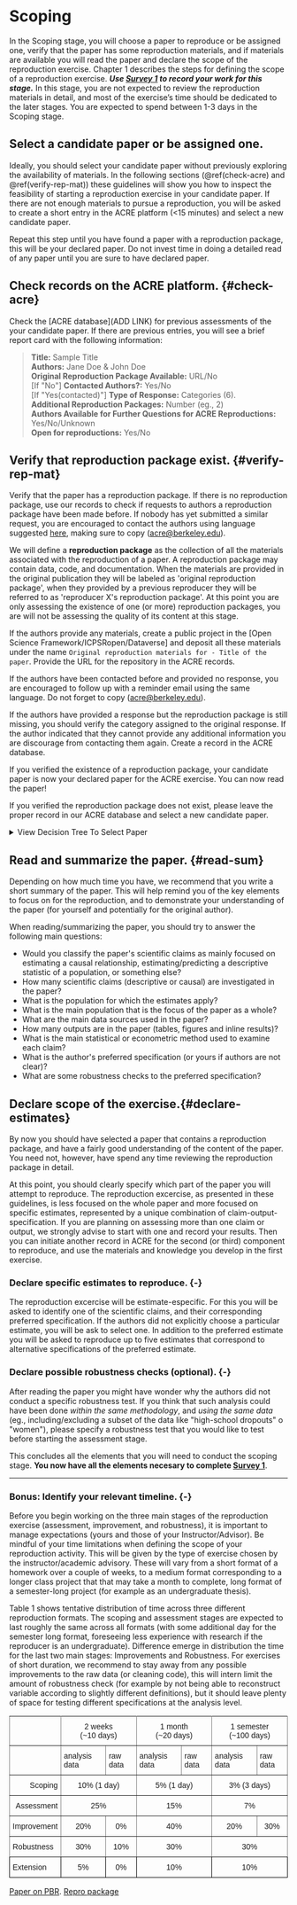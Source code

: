 # Scoping

In the Scoping stage, you will choose a paper to reproduce or be assigned one, verify that the paper has some reproduction materials, and if materials are available you will read the paper and declare the scope of the reproduction exercise. Chapter 1 describes the steps for defining the scope of a reproduction exercise. ***Use [Survey 1](https://berkeley.qualtrics.com/jfe/form/SV_3UWe5xu3qjeh0c5) to record your work for this stage.*** In this stage, you are not expected to review the reproduction materials in detail, and most of the exercise’s time should be dedicated to the later stages. You are expected to spend between 1-3 days in the Scoping stage. 


## Select a candidate paper or be assigned one. 

Ideally, you should select your candidate paper without previously exploring the availability of materials. In the following sections (\@ref(check-acre) and \@ref(verify-rep-mat)) these guidelines will show you how to inspect the feasibility of starting a reproduction exercise in your candidate paper. If there are not enough materials to pursue a reproduction, you will be asked to create a short entry in the ACRE platform (<15 minutes) and select a new candidate paper. 

Repeat this step until you have found a paper with a reproduction package, this will be your declared paper. Do not invest time in doing a detailed read of any paper until you are sure to have declared paper. 



## Check records on the ACRE platform. {#check-acre}


Check the [ACRE database](ADD LINK) for previous assessments of the your candidate paper. If there are previous entries, you will see a brief report card with the following information: 

> **Title:**  Sample Title   
> **Authors:**  Jane Doe & John Doe  
> **Original Reproduction Package Available:** URL/No  
> [If "No"] **Contacted Authors?:** Yes/No  
> [If "Yes(contacted)"] **Type of Response:** Categories (6).  
> **Additional Reproduction Packages:** Number (eg., 2)   
> **Authors Available for Further Questions for ACRE Reproductions:** Yes/No/Unknown   
> **Open for reproductions:** Yes/No  

## Verify that reproduction package exist.  {#verify-rep-mat}


Verify that the paper has a reproduction package. If there is no reproduction package, use our records to check if requests to authors a reproduction package have been made before. If nobody has yet submitted a similar request, you are encouraged to contact the authors using language suggested [here](#for-reproducers-contacting-the-authors-of-the-original-study), making sure to copy (acre@berkeley.edu). 

We will define a **reproduction package** as the collection of all the materials associated with the reproduction of a paper. A reproduction package may contain data, code, and documentation. When the materials are provided in the original publication they will be labeled as 'original reproduction package', when they provided by a previous reproducer they will be referred to as 'reproducer X's reproduction package'. At this point you are only assessing the existence of one (or more) reproduction packages, you are will not be assessing the quality of its content at this stage. 

If the authors provide any materials, create a public project in the [Open Science Framework/ICPSRopen/Dataverse] and deposit all these materials under the name `Original reproduction materials for - Title of the paper`. Provide the URL for the repository in the ACRE records.   

If the authors have been contacted before and provided no response, you are encouraged to follow up with a reminder email using the same language. Do not forget to copy (acre@berkeley.edu). 

If the authors have provided a response but the reproduction package is still missing, you should verify the category assigned to the original response. If the author indicated that they cannot provide any additional information you are discourage from contacting them again. Create a record in the ACRE database. 

If you verified the existence of a reproduction package, your candidate paper is now your declared paper for the ACRE exercise. You can now read the paper! 

If you verified the reproduction package does not exist, please leave the proper record in our ACRE database and select a new candidate paper. 


<details><summary>View Decision Tree To Select Paper</summary>


<!--

![](https://mermaid.ink/img/eyJjb2RlIjoiZ3JhcGggVERcblx0QTBbU2VsZWN0IFBhcGVyXS0tPkFcbiAgQVtDaGVjayBBQ1JFXSAtLT4gQjFbTm8gcGFwZXIgZW50cnldXG4gIEFbQ2hlY2sgQUNSRV0gLS0-IEIyW1BhcGVyIGVudHJ5XVxuICBCMSAtLT4gfENyZWF0ZSBvbmV8QzFbQ2hlY2sgbWF0ZXJpYWxzXVxuICBCMiAtLT4gQzNbbm8gUi5QLl1cbiAgQjIgLS0-IEMyW1IuUC4gZXhpc3RzXVx0XHRcbiAgQzMgLS0-IEQzW1ByZXZpb3VzIGNvbnRhY3Q_XVxuICBEMyAtLT4geWVzX2Z1W1llcyA8YnI-IGZvbGxvdyB1cD9dXG4gIEQzIC0tPiBFMVtOb11cbiAgRTEgLS0-IEcyW0VtYWlsXVxuICBHMiAtLT4gcmVzcF9lbTFbUmVzcG9uc2VdXG4gIEcyIC0tPiByZXNwX2VtMltObyByZXNwb25zZV1cbiAgcmVzcF9lbTEgLS0-IHBvc19yZXNwMVtNYXRlcmlhbHMgPGJyPiBvcGVuXSBcbiAgcG9zX3Jlc3AxIC0tPiBSUF9leFxuICByZXNwX2VtMSAtLT4gcG9zX3Jlc3AyW01hdGVyaWFscyA8YnI-IGNsb3NlZF1cbiAgcG9zX3Jlc3AyIC0tPiBSUF9leFxuICByZXNwX2VtMSAtLT4gcG9zX3Jlc3AzW0Nhbid0IDxicj4gcGFydGlhbF1cbiAgcG9zX3Jlc3AzIC0tPnJlY19zZW1pW0NoYW5nZSBwYXBlcj9dXG4gIHJlY19zZW1pIC0tPiBvd25fYnVpbGRcbiAgcmVjX3NlbWkgLS0-IHllc19jaGFuZ2VcbiAgcmVzcF9lbTEgLS0-IHBvc19yZXNwNVtMb3N0IDxicj4gb3Blbl1cbiAgcG9zX3Jlc3A1IC0tPnJlY19zZW1pXG4gIHJlc3BfZW0xIC0tPiBwb3NfcmVzcDRbQ2FuJ3QgPGJyPiBub3RoaW5nXVxuICBwb3NfcmVzcDQgLS0-IHllc19jaGFuZ2VcblxuICByZXNwX2VtMSAtLT4gcG9zX3Jlc3A2W0xvc3QgPGJyPiBjbG9zZWRdXG4gIHBvc19yZXNwNiAtLT4geWVzX2NoYW5nZVxuICByZXNwX2VtMiAtLT4gSDRcbiAgRTEgLS0-IEcxW05vIGVtYWlsXVxuICBHMSAtLT4gSDRbUl1cbiAgeWVzX2Z1IC0tPiBvd25fYnVpbGRcbiAgeWVzX2Z1LS0-RzJcdFx0XG4gIHllc19mdS0tPkcxXG4gIEMxIC0tPiBSUF9leFtSLlAuIGV4aXN0c11cdFx0XHRcdFx0IFxuICBSUF9leC0tPlJfUlBbUl1cbiAgUl9SUCAtLT4gcmVhZF9wW1wiUmVhZCAoRGVjbGFyZWQpIFBhcGVyXCJdXG4gIEMyIC0tPiByZWFkX3BcbiAgQzEgLS0-IEQxW25vIFIuUC5dXG4gIEQxIC0tPiBJMVtDaGFuZ2UgcGFwZXJdXG4gIEkxLS0-eWVzX2NoYW5nZVtZZXNdICBcbiAgeWVzX2NoYW5nZS0tPiBINCAgXG4gIEkxLS0-bm9fY2hhbmdlW05vXSAgXG4gIG5vX2NoYW5nZS0tPiBvd25fYnVpbGRbQnVpbGQgUi5QLl1cbiAgbm9fY2hhbmdlLS0-IEcyXG4gIG93bl9idWlsZCAtLT4gUlBfZXhcbiAgSDQgLS0-IEEwXG4iLCJtZXJtYWlkIjp7InRoZW1lIjoiZGVmYXVsdCJ9fQ)

-->

</details>


## Read and summarize the paper. {#read-sum}

Depending on how much time you have, we recommend that you write a short summary of the paper. This will help remind you of the key elements to focus on for the reproduction, and to demonstrate your understanding of the paper (for yourself and potentially for the original author).

When reading/summarizing the paper, you should try to answer the following main questions:  

 - Would you classify the paper's scientific claims as mainly focused on estimating a causal relationship, estimating/predicting a descriptive statistic of a population, or something else? 
 - How many scientific claims (descriptive or causal) are investigated in the paper? 
 - What is the population for which the estimates apply?
 - What is the main population that is the focus of the paper as a whole?
 - What are the main data sources used in the paper?
 - How many outputs are in the paper (tables, figures and inline results)?  
 - What is the main statistical or econometric method used to examine each claim?
 - What is the author's preferred specification (or yours if authors are not clear)?
 - What are some robustness checks to the preferred specification?
 


## Declare scope of the exercise.{#declare-estimates}
By now you should have selected a paper that contains a reproduction package, and have a fairly good understanding of the content of the paper. You need not, however, have spend any time reviewing the reproduction package in detail. 

At this point, you should clearly specify which part of the paper you will attempt to reproduce. The reproduction excercise, as presented in these guidelines, is less focused on the whole paper and more focused on specific estimates, represented by a unique combination of claim-output-specification. If you are planning on assessing more than one claim or output, we strongly advise to start with one and record your results. Then you can initiate another record in ACRE for the second (or third) component to reproduce, and use the materials and knowledge you develop in the first exercise. 
    

### Declare specific estimates to reproduce. {-}    

The reproduction excercise will be estimate-especific. For this you will be asked to identify one of the scientific claims, and their corresponding preferred specification. If the authors did not explicitly choose a particular estimate, you will be ask to select one.  In addition to the preferred estimate you will be asked to reproduce up to five estimates that correspond to alternative specifications of the preferred estimate. 


### Declare possible robustness checks (optional). {-}  
After reading the paper you might have wonder why the authors did not conduct a specific robustness test. If you think that such analysis could have been done *within the same methodology*, and *using the same data* (eg., including/excluding a subset of the data like "high-school dropouts" o "women"), please specify a robustness test that you would like to test before starting the assessment stage.  

This concludes all the elements that you will need to conduct the scoping stage. **You now have all the elements necesary to complete [Survey 1](https://berkeley.qualtrics.com/jfe/form/SV_3UWe5xu3qjeh0c5)**. 

-----

### Bonus: Identify your relevant timeline. {-} 

Before you begin working on the three main stages of the reproduction exercise (assessment, improvement, and robustness), it is important to manage expectations (yours and those of your Instructor/Advisor). Be mindful of your time limitations when defining the scope of your reproduction activity. This will be given by the type of exercise chosen by the instructor/academic advisory. These will vary from a short format of a homework over a couple of weeks, to a medium format corresponding to a longer class project that that may take a month to complete, long format of a semester-long project (for example as an undergraduate thesis).

Table 1 shows tentative distribution of time across three different reproduction formats. The scoping and assessment stages are expected to last roughly the same across all formats (with some additional day for the semester long format, foreseeing less experience with research if the reproducer is an undergraduate). Difference emerge in distribution the time for the last two main stages: Improvements and Robustness. For exercises of short duration, we recommend to stay away from any possible improvements to the raw data (or cleaning code), this will intern limit the amount of robustness check (for example by not being able to reconstruct variable according to slightly different definitions), but it should leave plenty of space for testing different specifications at the analysis level. 

<style type="text/css">
.tg  {border-collapse:collapse;border-spacing:0;}
.tg td{font-family:Arial, sans-serif;font-size:14px;padding:10px 5px;border-style:solid;border-width:1px;overflow:hidden;word-break:normal;border-color:black;}
.tg th{font-family:Arial, sans-serif;font-size:14px;font-weight:normal;padding:10px 5px;border-style:solid;border-width:1px;overflow:hidden;word-break:normal;border-color:black;}
.tg .tg-baqh{text-align:center;vertical-align:top}
.tg .tg-c3ow{border-color:inherit;text-align:center;vertical-align:top}
.tg .tg-0pky{border-color:inherit;text-align:left;vertical-align:top}
.tg .tg-dvpl{border-color:inherit;text-align:right;vertical-align:top}
.tg .tg-0lax{text-align:left;vertical-align:top}
</style>
<table class="tg">
  <tr>
    <th class="tg-0pky"></th>
    <th class="tg-c3ow" colspan="2">2 weeks <br> (~10 days)</th>
    <th class="tg-c3ow" colspan="2">1 month <br> (~20 days)</th>
    <th class="tg-c3ow" colspan="2">1 semester <br> (~100 days)</th>
  </tr>
  <tr>
    <td class="tg-0pky"></td>
    <td class="tg-0pky">analysis data</td>
    <td class="tg-0pky">raw data</td>
    <td class="tg-0pky">analysis data</td>
    <td class="tg-0pky">raw data</td>
    <td class="tg-0pky">analysis data</td>
    <td class="tg-0pky">raw data</td>
  </tr>
  <tr>
    <td class="tg-dvpl">Scoping</td>
    <td class="tg-c3ow" colspan="2">10% (1 day)</td>
    <td class="tg-c3ow" colspan="2">5% (1 day)</td>
    <td class="tg-c3ow" colspan="2">3% (3 days)</td>
  </tr>
  <tr>
    <td class="tg-dvpl">Assessment</td>
    <td class="tg-c3ow" colspan="2">25%</td>
    <td class="tg-c3ow" colspan="2">15%</td>
    <td class="tg-c3ow" colspan="2">7%</td>
  </tr>
  <tr>
    <td class="tg-0pky">Improvement</td>
    <td class="tg-c3ow">20%</td>
    <td class="tg-c3ow">0%</td>
    <td class="tg-c3ow" colspan="2">40%</td>
    <td class="tg-c3ow">20%</td>
    <td class="tg-c3ow">30%</td>
  </tr>
  <tr>
    <td class="tg-0pky">Robustness</td>
    <td class="tg-c3ow">30%</td>
    <td class="tg-c3ow">10%</td>
    <td class="tg-c3ow" colspan="2">30%</td>
    <td class="tg-c3ow" colspan="2">30%</td>
  </tr>
  <tr>
    <td class="tg-0lax">Extension</td>
    <td class="tg-baqh">5%</td>
    <td class="tg-baqh">0%</td>
    <td class="tg-baqh" colspan="2">10%</td>
    <td class="tg-baqh" colspan="2">10%</td>
  </tr>
</table>

[Paper on PBR](https://osf.io/4jvq2/download).  [Repro package](https://dataverse.harvard.edu/dataset.xhtml?persistentId=doi:10.7910/DVN/FPNITS)



 
 

